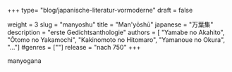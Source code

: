 +++
type= "blog/japanische-literatur-vormoderne"
draft = false

weight = 3
slug = "manyoshu"
title = "Man'yōshū"
japanese = "万葉集"
description = "erste Gedichtsanthologie"
authors = [
    "Yamabe no Akahito",
    "Ōtomo no Yakamochi",
    "Kakinomoto no Hitomaro",
	"Yamanoue no Okura",
    "..."]
#genres = [""]
release = "nach 750"
+++

manyogana